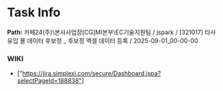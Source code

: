 # Task Info

**Path:** 카페24(주)\본사사업장\[CG]MI본부\EC기술지원팀 / jspark / [321017] 타사 유입 몰 데이터 후보정 _ 후보정 엑셀 데이터 등록 / 2025-09-01_00-00-00

### WIKI
- ["https://jira.simplexi.com/secure/Dashboard.jspa?selectPageId=188838"]

